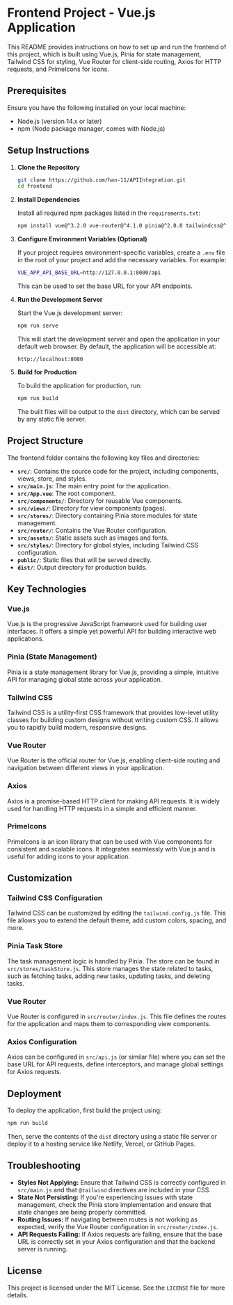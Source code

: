 

# Frontend Project - Vue.js Application

This README provides instructions on how to set up and run the frontend of this project, which is built using Vue.js, Pinia for state management, Tailwind CSS for styling, Vue Router for client-side routing, Axios for HTTP requests, and PrimeIcons for icons.

## Prerequisites

Ensure you have the following installed on your local machine:

- Node.js (version 14.x or later)
- npm (Node package manager, comes with Node.js)

## Setup Instructions

1. **Clone the Repository**

   ```bash
   git clone https://github.com/han-11/APIIntegration.git
   cd frontend
   ```

2. **Install Dependencies**

   Install all required npm packages listed in the `requirements.txt`:

   ```bash
   npm install vue@^3.2.0 vue-router@^4.1.0 pinia@^2.0.0 tailwindcss@^3.2.0 postcss@^8.4.0 autoprefixer@^10.4.0 axios@^1.3.0 primeicons@^6.0.0
   ```

3. **Configure Environment Variables (Optional)**

   If your project requires environment-specific variables, create a `.env` file in the root of your project and add the necessary variables. For example:

   ```bash
   VUE_APP_API_BASE_URL=http://127.0.0.1:8000/api
   ```

   This can be used to set the base URL for your API endpoints.

4. **Run the Development Server**

   Start the Vue.js development server:

   ```bash
   npm run serve
   ```

   This will start the development server and open the application in your default web browser. By default, the application will be accessible at:

   ```
   http://localhost:8080
   ```

5. **Build for Production**

   To build the application for production, run:

   ```bash
   npm run build
   ```

   The built files will be output to the `dist` directory, which can be served by any static file server.

## Project Structure

The frontend folder contains the following key files and directories:

- **`src/`**: Contains the source code for the project, including components, views, store, and styles.
- **`src/main.js`**: The main entry point for the application.
- **`src/App.vue`**: The root component.
- **`src/components/`**: Directory for reusable Vue components.
- **`src/views/`**: Directory for view components (pages).
- **`src/stores/`**: Directory containing Pinia store modules for state management.
- **`src/router/`**: Contains the Vue Router configuration.
- **`src/assets/`**: Static assets such as images and fonts.
- **`src/styles/`**: Directory for global styles, including Tailwind CSS configuration.
- **`public/`**: Static files that will be served directly.
- **`dist/`**: Output directory for production builds.

## Key Technologies

### Vue.js

Vue.js is the progressive JavaScript framework used for building user interfaces. It offers a simple yet powerful API for building interactive web applications.

### Pinia (State Management)

Pinia is a state management library for Vue.js, providing a simple, intuitive API for managing global state across your application.

### Tailwind CSS

Tailwind CSS is a utility-first CSS framework that provides low-level utility classes for building custom designs without writing custom CSS. It allows you to rapidly build modern, responsive designs.

### Vue Router

Vue Router is the official router for Vue.js, enabling client-side routing and navigation between different views in your application.

### Axios

Axios is a promise-based HTTP client for making API requests. It is widely used for handling HTTP requests in a simple and efficient manner.

### PrimeIcons

PrimeIcons is an icon library that can be used with Vue components for consistent and scalable icons. It integrates seamlessly with Vue.js and is useful for adding icons to your application.

## Customization

### Tailwind CSS Configuration

Tailwind CSS can be customized by editing the `tailwind.config.js` file. This file allows you to extend the default theme, add custom colors, spacing, and more.

### Pinia Task Store

The task management logic is handled by Pinia. The store can be found in `src/stores/taskStore.js`. This store manages the state related to tasks, such as fetching tasks, adding new tasks, updating tasks, and deleting tasks.

### Vue Router

Vue Router is configured in `src/router/index.js`. This file defines the routes for the application and maps them to corresponding view components.

### Axios Configuration

Axios can be configured in `src/api.js` (or similar file) where you can set the base URL for API requests, define interceptors, and manage global settings for Axios requests.

## Deployment

To deploy the application, first build the project using:

```bash
npm run build
```

Then, serve the contents of the `dist` directory using a static file server or deploy it to a hosting service like Netlify, Vercel, or GitHub Pages.

## Troubleshooting

- **Styles Not Applying:** Ensure that Tailwind CSS is correctly configured in `src/main.js` and that `@tailwind` directives are included in your CSS.
- **State Not Persisting:** If you're experiencing issues with state management, check the Pinia store implementation and ensure that state changes are being properly committed.
- **Routing Issues:** If navigating between routes is not working as expected, verify the Vue Router configuration in `src/router/index.js`.
- **API Requests Failing:** If Axios requests are failing, ensure that the base URL is correctly set in your Axios configuration and that the backend server is running.

## License

This project is licensed under the MIT License. See the `LICENSE` file for more details.

